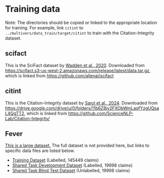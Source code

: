 # Training data

Note: The directories should be copied or linked to the appropriate location for training.
For example, link `citint` to `../multivers/data_train/target/citint` to train with the Citation-Integrity dataset.

## scifact

This is the SciFact dataset by [Wadden et al., 2020](https://arxiv.org/abs/2004.14974).
Downloaded from https://scifact.s3-us-west-2.amazonaws.com/release/latest/data.tar.gz, which is linked from https://github.com/allenai/scifact

## citint

This is the Citation-Integrity dataset by [Sarol et al., 2024](https://doi.org/10.1093/bioinformatics/btae420).
Downloaded from https://drive.google.com/drive/u/0/folders/11b6Z8iv2FXObWmLaqfYzgUQsaL4QgTT2, which is linked from https://github.com/ScienceNLP-Lab/Citation-Integrity/

## Fever

[This is a large dataset.](https://fever.ai/dataset/fever.html.)
The full dataset is not provided here, but links to specific data files are listed below.

- [Training Dataset](https://fever.ai/download/fever/train.jsonl) (Labelled, 145449 claims)
- [Shared Task Development Dataset](https://fever.ai/download/fever/shared_task_dev.jsonl) (Labelled, 19998 claims)
- [Shared Task Blind Test Dataset](https://fever.ai/download/fever/shared_task_test.jsonl) (Unlabelled, 19998 claims)
